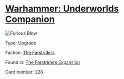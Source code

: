 # [Warhammer: Underworlds Companion](https://guidokessels.github.io/wh-underworlds)

  

![Furious Blow](https://warhammerunderworlds.com/wp-content/uploads/sites/6/2018/03/226_ENG.png)



Type: Upgrade

Faction: [The Farstriders](https://guidokessels.github.io/wh-underworlds/factions/the-farstriders.md)

Found in: [The Farstriders Expansion](https://guidokessels.github.io/wh-underworlds/locations/the-farstriders-expansion.md)

Card number: 226
